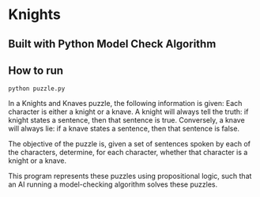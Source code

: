 # Knights

## Built with Python Model Check Algorithm

## How to run

```
python puzzle.py

```

In a Knights and Knaves puzzle, the following information is given: Each character is either a knight or a knave. A knight will always tell the truth: if knight states a sentence, then that sentence is true. Conversely, a knave will always lie: if a knave states a sentence, then that sentence is false.

The objective of the puzzle is, given a set of sentences spoken by each of the characters, determine, for each character, whether that character is a knight or a knave.

This program represents these puzzles using propositional logic, such that an AI running a model-checking algorithm solves these puzzles.

